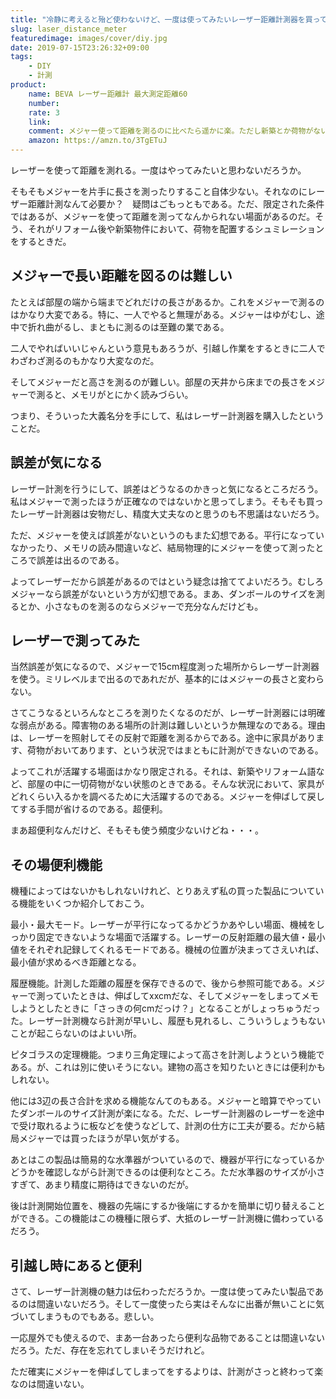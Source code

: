 ```yaml
---
title: "冷静に考えると殆ど使わないけど、一度は使ってみたいレーザー距離計測器を買ってみた"
slug: laser_distance_meter
featuredimage: images/cover/diy.jpg
date: 2019-07-15T23:26:32+09:00
tags:
    - DIY
    - 計測
product:
    name: BEVA レーザー距離計 最大測定距離60
    number: 
    rate: 3
    link: 
    comment: メジャー使って距離を測るのに比べたら遥かに楽。ただし新築とか荷物がない状態の部屋の場合に限定される 
    amazon: https://amzn.to/3TgETuJ
---
```


レーザーを使って距離を測れる。一度はやってみたいと思わないだろうか。

そもそもメジャーを片手に長さを測ったりすること自体少ない。それなのにレーザー距離計測なんて必要か？　疑問はごもっともである。ただ、限定された条件ではあるが、メジャーを使って距離を測ってなんかられない場面があるのだ。そう、それがリフォーム後や新築物件において、荷物を配置するシュミレーションをするときだ。

<!--more-->

## メジャーで長い距離を図るのは難しい

たとえば部屋の端から端までどれだけの長さがあるか。これをメジャーで測るのはかなり大変である。特に、一人でやると無理がある。メジャーはゆがむし、途中で折れ曲がるし、まともに測るのは至難の業である。

二人でやればいいじゃんという意見もあろうが、引越し作業をするときに二人でわざわざ測るのもかなり大変なのだ。

そしてメジャーだと高さを測るのが難しい。部屋の天井から床までの長さをメジャーで測ると、メモリがとにかく読みづらい。

つまり、そういった大義名分を手にして、私はレーザー計測器を購入したということだ。

## 誤差が気になる

レーザー計測を行うにして、誤差はどうなるのかきっと気になるところだろう。私はメジャーで測ったほうが正確なのではないかと思ってしまう。そもそも買ったレーザー計測器は安物だし、精度大丈夫なのと思うのも不思議はないだろう。

ただ、メジャーを使えば誤差がないというのもまた幻想である。平行になっていなかったり、メモリの読み間違いなど、結局物理的にメジャーを使って測ったところで誤差は出るのである。

よってレーザーだから誤差があるのではという疑念は捨ててよいだろう。むしろメジャーなら誤差がないという方が幻想である。まあ、ダンボールのサイズを測るとか、小さなものを測るのならメジャーで充分なんだけども。

## レーザーで測ってみた

当然誤差が気になるので、メジャーで15cm程度測った場所からレーザー計測器を使う。ミリレベルまで出るのであれだが、基本的にはメジャーの長さと変わらない。

さてこうなるといろんなところを測りたくなるのだが、レーザー計測器には明確な弱点がある。障害物のある場所の計測は難しいというか無理なのである。理由は、レーザーを照射してその反射で距離を測るからである。途中に家具があります、荷物がおいてあります、という状況ではまともに計測ができないのである。

よってこれが活躍する場面はかなり限定される。それは、新築やリフォーム語など、部屋の中に一切荷物がない状態のときである。そんな状況において、家具がどれくらい入るかを調べるために大活躍するのである。メジャーを伸ばして戻してする手間が省けるのである。超便利。

まあ超便利なんだけど、そもそも使う頻度少ないけどね・・・。

## その場便利機能

機種によってはないかもしれないけれど、とりあえず私の買った製品についている機能をいくつか紹介しておこう。

最小・最大モード。レーザーが平行になってるかどうかあやしい場面、機械をしっかり固定できないような場面で活躍する。レーザーの反射距離の最大値・最小値をそれぞれ記録してくれるモードである。機械の位置が決まってさえいれば、最小値が求めるべき距離となる。

履歴機能。計測した距離の履歴を保存できるので、後から参照可能である。メジャーで測っていたときは、伸ばしてxxcmだな、そしてメジャーをしまってメモしようとしたときに「さっきの何cmだっけ？」となることがしょっちゅうだった。レーザー計測機なら計測が早いし、履歴も見れるし、こういうしょうもないことが起こらないのはよいい所。

ピタゴラスの定理機能。つまり三角定理によって高さを計測しようという機能である。が、これは別に使いそうにない。建物の高さを知りたいときには便利かもしれない。

他には3辺の長さ合計を求める機能なんてのもある。メジャーと暗算でやっていたダンボールのサイズ計測が楽になる。ただ、レーザー計測器のレーザーを途中で受け取れるように板などを使うなどして、計測の仕方に工夫が要る。だから結局メジャーでは買ったほうが早い気がする。

あとはこの製品は簡易的な水準器がついているので、機器が平行になっているかどうかを確認しながら計測できるのは便利なところ。ただ水準器のサイズが小さすぎて、あまり精度に期待はできないのだが。

後は計測開始位置を、機器の先端にするか後端にするかを簡単に切り替えることができる。この機能はこの機種に限らず、大抵のレーザー計測機に備わっているだろう。

## 引越し時にあると便利

さて、レーザー計測機の魅力は伝わっただろうか。一度は使ってみたい製品であるのは間違いないだろう。そして一度使ったら実はそんなに出番が無いことに気づいてしまうものでもある。悲しい。

一応屋外でも使えるので、まあ一台あったら便利な品物であることは間違いないだろう。ただ、存在を忘れてしまいそうだけれど。

ただ確実にメジャーを伸ばしてしまってをするよりは、計測がさっと終わって楽なのは間違いない。